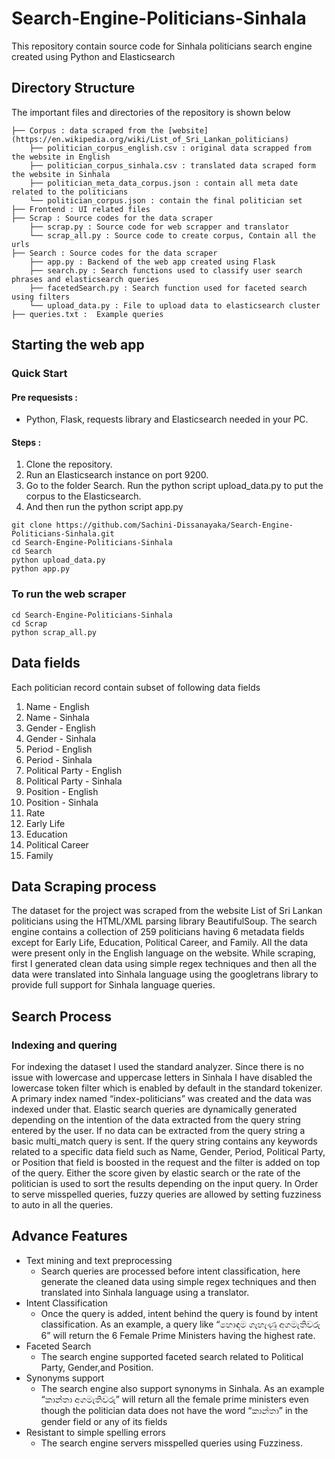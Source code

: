 # Search-Engine-Politicians-Sinhala

This repository contain source code for Sinhala politicians search engine created using Python and Elasticsearch

## Directory Structure

The important files and directories of the repository is shown below

    ├── Corpus : data scraped from the [website](https://en.wikipedia.org/wiki/List_of_Sri_Lankan_politicians)                    
        ├── politician_corpus_english.csv : original data scrapped from the website in English
        ├── politician_corpus_sinhala.csv : translated data scraped form the website in Sinhala
        ├── politician_meta_data_corpus.json : contain all meta date related to the politicians
        └── politician_corpus.json : contain the final politician set
    ├── Frontend : UI related files 
    ├── Scrap : Source codes for the data scraper
        ├── scrap.py : Source code for web scrapper and translator
        └── scrap_all.py : Source code to create corpus, Contain all the urls
    ├── Search : Source codes for the data scraper
        ├── app.py : Backend of the web app created using Flask
        ├── search.py : Search functions used to classify user search phrases and elasticsearch queries
        ├── facetedSearch.py : Search function used for faceted search using filters
        └── upload_data.py : File to upload data to elasticsearch cluster
    ├── queries.txt :  Example queries          


## Starting the web app

### Quick Start

#### Pre requesists : 
- Python, Flask, requests library and Elasticsearch needed in your PC.

#### Steps : 
1. Clone the repository.
2. Run an Elasticsearch instance on port 9200.
3. Go to the folder Search. Run the python script upload_data.py to put the corpus to the Elasticsearch.
4. And then run the python script app.py 

```commandline
git clone https://github.com/Sachini-Dissanayaka/Search-Engine-Politicians-Sinhala.git
cd Search-Engine-Politicians-Sinhala
cd Search
python upload_data.py
python app.py
```

### To run the web scraper

```commandline
cd Search-Engine-Politicians-Sinhala
cd Scrap
python scrap_all.py
```

## Data fields 

Each politician record contain subset of following data fields

1. Name - English
2. Name - Sinhala
3. Gender - English
4. Gender - Sinhala
5. Period - English
6. Period - Sinhala
7. Political Party - English
8. Political Party - Sinhala
9. Position - English
10. Position - Sinhala
11. Rate
12. Early Life
13. Education
14. Political Career
15. Family

## Data Scraping process

The dataset for the project was scraped from the website List of Sri Lankan politicians using the HTML/XML parsing library BeautifulSoup. The search engine contains a collection of 259 politicians having 6 metadata fields except for Early Life, Education, Political Career, and Family. All the data were present only in the English language on the website. While scraping, first I generated clean data using simple regex techniques and then all the data were translated into Sinhala language using the googletrans library to provide full support for Sinhala language queries. 


## Search Process

### Indexing and quering

For indexing the dataset I used the standard analyzer. Since there is no issue with lowercase and uppercase letters in Sinhala I have disabled the lowercase token filter which is enabled by default in the standard tokenizer. A primary index named “index-politicians” was created and the data was indexed under that. Elastic search queries are dynamically generated depending on the intention of the data extracted from the query string entered by the user. If no data can be extracted from the query string a basic multi_match query is sent. If the query string contains any keywords related to a specific data field such as Name, Gender, Period, Political Party, or Position that field is boosted in the request and the filter is added on top of the query.  Either the score given by elastic search or the rate of the politician is used to sort the results depending on the input query. In Order to serve misspelled queries, fuzzy queries are allowed by setting fuzziness to auto in all the queries. 

## Advance Features                  
* Text mining and text preprocessing
    * Search queries are processed before intent classification, here generate the cleaned data using simple regex techniques and then translated into Sinhala language using a translator.
* Intent Classification
    * Once the query is added, intent behind the query is found by intent classification. As an example, a query like “හොඳම ගැහැණු අගමැතිවරු 6” will return the 6 Female Prime Ministers having the highest rate.
* Faceted Search
    * The search engine supported faceted search related to Political Party, Gender,and Position. 
* Synonyms support
    * The search engine also support synonyms in Sinhala. As an example “කාන්තා අගමැතිවරු” will return all the female prime ministers even though the politician data does not have the word “කාන්තා” in the gender field or any of its fields
* Resistant to simple spelling errors
    * The search engine servers misspelled queries using Fuzziness. 

